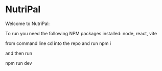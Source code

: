 # NutriPal
Welcome to NutriPal:

To run you need the following NPM packages installed: node, react, vite


from command line cd into the repo and run 
npm i

and then run

npm run dev

